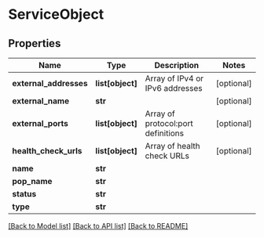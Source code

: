 # ServiceObject

## Properties
Name | Type | Description | Notes
------------ | ------------- | ------------- | -------------
**external_addresses** | **list[object]** | Array of IPv4 or IPv6 addresses | [optional] 
**external_name** | **str** |  | [optional] 
**external_ports** | **list[object]** | Array of protocol:port definitions | [optional] 
**health_check_urls** | **list[object]** | Array of health check URLs | [optional] 
**name** | **str** |  | 
**pop_name** | **str** |  | 
**status** | **str** |  | 
**type** | **str** |  | 

[[Back to Model list]](../README.md#documentation-for-models) [[Back to API list]](../README.md#documentation-for-api-endpoints) [[Back to README]](../README.md)


